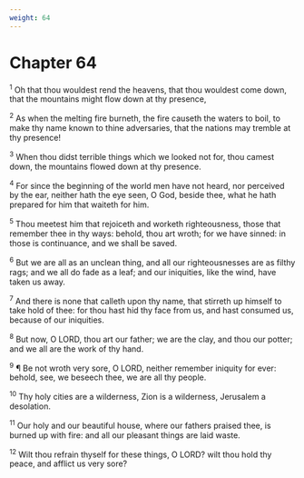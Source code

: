 ```yaml
---
weight: 64
---
```


# Chapter 64

<sup>1</sup> Oh that thou wouldest rend the heavens, that thou wouldest come down, that the mountains might flow down at thy presence, 

<sup>2</sup> As when the melting fire burneth, the fire causeth the waters to boil, to make thy name known to thine adversaries, that the nations may tremble at thy presence! 

<sup>3</sup> When thou didst terrible things which we looked not for, thou camest down, the mountains flowed down at thy presence. 

<sup>4</sup> For since the beginning of the world men have not heard, nor perceived by the ear, neither hath the eye seen, O God, beside thee, what he hath prepared for him that waiteth for him. 

<sup>5</sup> Thou meetest him that rejoiceth and worketh righteousness, those that remember thee in thy ways: behold, thou art wroth; for we have sinned: in those is continuance, and we shall be saved. 

<sup>6</sup> But we are all as an unclean thing, and all our righteousnesses are as filthy rags; and we all do fade as a leaf; and our iniquities, like the wind, have taken us away. 

<sup>7</sup> And there is none that calleth upon thy name, that stirreth up himself to take hold of thee: for thou hast hid thy face from us, and hast consumed us, because of our iniquities. 

<sup>8</sup> But now, O LORD, thou art our father; we are the clay, and thou our potter; and we all are the work of thy hand. 

<sup>9</sup> ¶ Be not wroth very sore, O LORD, neither remember iniquity for ever: behold, see, we beseech thee, we are all thy people. 

<sup>10</sup> Thy holy cities are a wilderness, Zion is a wilderness, Jerusalem a desolation. 

<sup>11</sup> Our holy and our beautiful house, where our fathers praised thee, is burned up with fire: and all our pleasant things are laid waste. 

<sup>12</sup> Wilt thou refrain thyself for these things, O LORD? wilt thou hold thy peace, and afflict us very sore? 


